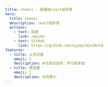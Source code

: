 ```yaml
---
title: cheesi - 轻量级react组件库
hero:
  title: cheesi
  description: react组件库
  actions:
    - text: 指南
      link: /guide
    - text: GitHub
      link: https://github.com/wjywy/miniAntd
features:
  - title: 上手迅速
    emoji: 💎
    description: API简洁友好，学习成本低
  - title: 更轻量
    emoji: 🌈
    description: 总包更小
---
```


